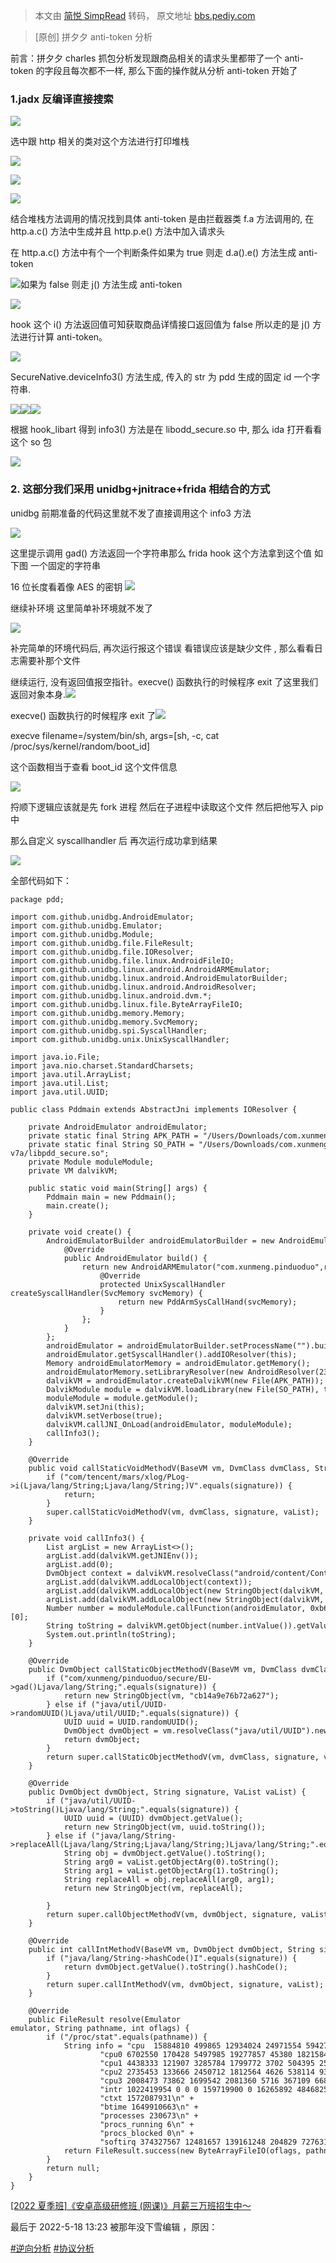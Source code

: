 > 本文由 [简悦 SimpRead](http://ksria.com/simpread/) 转码， 原文地址 [bbs.pediy.com](https://bbs.pediy.com/thread-272751.htm)

> [原创] 拼夕夕 anti-token 分析

前言：拼夕夕 charles 抓包分析发现跟商品相关的请求头里都带了一个 anti-token 的字段且每次都不一样, 那么下面的操作就从分析 anti-token 开始了

### 1.jadx 反编译直接搜索

![](https://bbs.pediy.com/upload/attach/202205/884888_DT5PUXYW9PP9RB8.jpg)

选中跟 http 相关的类对这个方法进行打印堆栈

![](https://bbs.pediy.com/upload/attach/202205/884888_UKC5WA6HA6JHHCF.jpg)

![](https://bbs.pediy.com/upload/attach/202205/884888_ANCP6GWMUAFE6DW.jpg)

![](https://bbs.pediy.com/upload/attach/202205/884888_3UNHUFYT5HQBXTE.jpg)

结合堆栈方法调用的情况找到具体 anti-token 是由拦截器类 f.a 方法调用的, 在 http.a.c() 方法中生成并且 http.p.e() 方法中加入请求头

在 http.a.c() 方法中有个一个判断条件如果为 true 则走 d.a().e() 方法生成 anti-token

![](https://bbs.pediy.com/upload/attach/202205/884888_2922MVU795UA443.jpg)如果为 false 则走 j() 方法生成 anti-token

![](https://bbs.pediy.com/upload/attach/202205/884888_H5PQ89N83MTW3SK.jpg)

hook 这个 i() 方法返回值可知获取商品详情接口返回值为 false 所以走的是 j() 方法进行计算 anti-token。

![](https://bbs.pediy.com/upload/attach/202205/884888_M3KDHT6J3M43MFG.jpg)

SecureNative.deviceInfo3() 方法生成, 传入的 str 为 pdd 生成的固定 id 一个字符串.

![](https://bbs.pediy.com/upload/attach/202205/884888_KWESWRKN5TNA3S7.jpg)![](https://bbs.pediy.com/upload/attach/202205/884888_CCU9KTAAZW5S6VM.jpg)![](https://bbs.pediy.com/upload/attach/202205/884888_6CZUB9VBWYZ5QGC.jpg)

根据 hook_libart 得到 info3() 方法是在 libodd_secure.so 中, 那么 ida 打开看看这个 so 包

![](https://bbs.pediy.com/upload/attach/202205/884888_QJYC5G6V7JKPSG9.jpg)

### 2. 这部分我们采用 unidbg+jnitrace+frida 相结合的方式

unidbg 前期准备的代码这里就不发了直接调用这个 info3 方法

![](https://bbs.pediy.com/upload/attach/202205/884888_MGENH7FDXYQ684H.jpg)  

这里提示调用 gad() 方法返回一个字符串那么 frida hook 这个方法拿到这个值 如下图 一个固定的字符串

16 位长度看着像 AES 的密钥 ![](https://bbs.pediy.com/upload/attach/202205/884888_X3MA44PA8XWGBDP.jpg)

继续补环境 这里简单补环境就不发了

![](https://bbs.pediy.com/upload/attach/202205/884888_HHA86Q94NXJVY8X.jpg)

补完简单的环境代码后, 再次运行报这个错误 看错误应该是缺少文件 , 那么看看日志需要补那个文件

继续运行, 没有返回值报空指针。execve() 函数执行的时候程序 exit 了这里我们返回对象本身.![](https://bbs.pediy.com/upload/attach/202205/884888_ZEY95HDEZXR58SE.jpg)

execve() 函数执行的时候程序 exit 了![](https://bbs.pediy.com/upload/attach/202205/884888_A9W6FB76HJEBN4Z.jpg)  

execve filename=/system/bin/sh, args=[sh, -c, cat /proc/sys/kernel/random/boot_id]

这个函数相当于查看 boot_id 这个文件信息

![](https://bbs.pediy.com/upload/attach/202205/884888_4ZCKQRWR6UFZW56.jpg)

捋顺下逻辑应该就是先 fork 进程 然后在子进程中读取这个文件 然后把他写入 pip 中

那么自定义 syscallhandler 后 再次运行成功拿到结果

![](https://bbs.pediy.com/upload/attach/202205/884888_DQEVSSB6BG33NQM.jpg)

全部代码如下：

```
package pdd;
 
import com.github.unidbg.AndroidEmulator;
import com.github.unidbg.Emulator;
import com.github.unidbg.Module;
import com.github.unidbg.file.FileResult;
import com.github.unidbg.file.IOResolver;
import com.github.unidbg.file.linux.AndroidFileIO;
import com.github.unidbg.linux.android.AndroidARMEmulator;
import com.github.unidbg.linux.android.AndroidEmulatorBuilder;
import com.github.unidbg.linux.android.AndroidResolver;
import com.github.unidbg.linux.android.dvm.*;
import com.github.unidbg.linux.file.ByteArrayFileIO;
import com.github.unidbg.memory.Memory;
import com.github.unidbg.memory.SvcMemory;
import com.github.unidbg.spi.SyscallHandler;
import com.github.unidbg.unix.UnixSyscallHandler;
 
import java.io.File;
import java.nio.charset.StandardCharsets;
import java.util.ArrayList;
import java.util.List;
import java.util.UUID;
 
public class Pddmain extends AbstractJni implements IOResolver {
 
    private AndroidEmulator androidEmulator;
    private static final String APK_PATH = "/Users/Downloads/com.xunmeng.pinduoduo_6.7.0_60700.apk";
    private static final String SO_PATH = "/Users/Downloads/com.xunmeng.pinduoduo_6.7.0_60700/lib/armeabi-v7a/libpdd_secure.so";
    private Module moduleModule;
    private VM dalvikVM;
 
    public static void main(String[] args) {
        Pddmain main = new Pddmain();
        main.create();
    }
 
    private void create() {
        AndroidEmulatorBuilder androidEmulatorBuilder = new AndroidEmulatorBuilder(false) {
            @Override
            public AndroidEmulator build() {
                return new AndroidARMEmulator("com.xunmeng.pinduoduo",rootDir,backendFactories) {
                    @Override
                    protected UnixSyscallHandler createSyscallHandler(SvcMemory svcMemory) {
                        return new PddArmSysCallHand(svcMemory);
                    }
                };
            }
        };
        androidEmulator = androidEmulatorBuilder.setProcessName("").build();
        androidEmulator.getSyscallHandler().addIOResolver(this);
        Memory androidEmulatorMemory = androidEmulator.getMemory();
        androidEmulatorMemory.setLibraryResolver(new AndroidResolver(23));
        dalvikVM = androidEmulator.createDalvikVM(new File(APK_PATH));
        DalvikModule module = dalvikVM.loadLibrary(new File(SO_PATH), true);
        moduleModule = module.getModule();
        dalvikVM.setJni(this);
        dalvikVM.setVerbose(true);
        dalvikVM.callJNI_OnLoad(androidEmulator, moduleModule);
        callInfo3();
    }
 
    @Override
    public void callStaticVoidMethodV(BaseVM vm, DvmClass dvmClass, String signature, VaList vaList) {
        if ("com/tencent/mars/xlog/PLog->i(Ljava/lang/String;Ljava/lang/String;)V".equals(signature)) {
            return;
        }
        super.callStaticVoidMethodV(vm, dvmClass, signature, vaList);
    }
 
    private void callInfo3() {
        List argList = new ArrayList<>();
        argList.add(dalvikVM.getJNIEnv());
        argList.add(0);
        DvmObject context = dalvikVM.resolveClass("android/content/Context").newObject(null);
        argList.add(dalvikVM.addLocalObject(context));
        argList.add(dalvikVM.addLocalObject(new StringObject(dalvikVM, "api/oak/integration/render")));
        argList.add(dalvikVM.addLocalObject(new StringObject(dalvikVM, "dIrjGpkC")));
        Number number = moduleModule.callFunction(androidEmulator, 0xb6f9, argList.toArray())[0];
        String toString = dalvikVM.getObject(number.intValue()).getValue().toString();
        System.out.println(toString);
    }
 
    @Override
    public DvmObject callStaticObjectMethodV(BaseVM vm, DvmClass dvmClass, String signature, VaList vaList) {
        if ("com/xunmeng/pinduoduo/secure/EU->gad()Ljava/lang/String;".equals(signature)) {
            return new StringObject(vm, "cb14a9e76b72a627");
        } else if ("java/util/UUID->randomUUID()Ljava/util/UUID;".equals(signature)) {
            UUID uuid = UUID.randomUUID();
            DvmObject dvmObject = vm.resolveClass("java/util/UUID").newObject(uuid);
            return dvmObject;
        }
        return super.callStaticObjectMethodV(vm, dvmClass, signature, vaList);
    }
 
    @Override
    public DvmObject dvmObject, String signature, VaList vaList) {
        if ("java/util/UUID->toString()Ljava/lang/String;".equals(signature)) {
            UUID uuid = (UUID) dvmObject.getValue();
            return new StringObject(vm, uuid.toString());
        } else if ("java/lang/String->replaceAll(Ljava/lang/String;Ljava/lang/String;)Ljava/lang/String;".equals(signature)) {
            String obj = dvmObject.getValue().toString();
            String arg0 = vaList.getObjectArg(0).toString();
            String arg1 = vaList.getObjectArg(1).toString();
            String replaceAll = obj.replaceAll(arg0, arg1);
            return new StringObject(vm, replaceAll);
 
        }
        return super.callObjectMethodV(vm, dvmObject, signature, vaList);
    }
 
    @Override
    public int callIntMethodV(BaseVM vm, DvmObject dvmObject, String signature, VaList vaList) {
        if ("java/lang/String->hashCode()I".equals(signature)) {
            return dvmObject.getValue().toString().hashCode();
        }
        return super.callIntMethodV(vm, dvmObject, signature, vaList);
    }
 
    @Override
    public FileResult resolve(Emulator emulator, String pathname, int oflags) {
        if ("/proc/stat".equals(pathname)) {
            String info = "cpu  15884810 499865 12934024 24971554 59427 3231204 945931 0 0 0\n" +
                    "cpu0 6702550 170428 5497985 19277857 45380 1821584 529454 0 0 0\n" +
                    "cpu1 4438333 121907 3285784 1799772 3702 504395 255852 0 0 0\n" +
                    "cpu2 2735453 133666 2450712 1812564 4626 538114 93763 0 0 0\n" +
                    "cpu3 2008473 73862 1699542 2081360 5716 367109 66860 0 0 0\n" +
                    "intr 1022419954 0 0 0 159719900 0 16265892 4846825 5 5 5 6 0 0 497 24817167 17 176595 1352 0 28375276 0 0 0 0 5239 698 0 0 0 0 0 0 3212852 0 12195284 0 0 0 0 0 43 0 0 0 0 0 0 0 0 0 0 0 0 0 0 0 0 0 0 0 0 0 0 0 0 0 0 0 0 0 0 0 0 0 0 0 0 0 0 0 0 0 0 0 0 0 0 0 0 0 0 0 0 0 0 0 0 0 0 0 0 0 0 0 0 0 0 0 0 0 0 0 0 0 0 0 0 0 0 0 0 0 0 0 0 0 0 0 0 0 0 0 0 0 0 0 0 0 0 0 0 0 0 0 0 0 0 0 0 0 0 0 0 0 0 0 0 0 0 0 0 0 0 0 0 12513 2743129 375 12477726 0 0 0 0 37 1351794 0 36 8 0 0 0 0 0 0 5846 0 0 0 0 0 0 0 0 0 141 32 0 55 0 0 0 0 0 0 0 0 18 0 18 0 0 0 0 0 0 66 0 0 0 0 0 0 0 77 0 166 0 0 0 0 0 394 0 0 0 0 0 1339137 0 0 0 0 0 0 313 0 0 0 55759 7 7 7 0 0 0 0 0 0 0 0 3066136 0 47 0 0 0 2 2 0 0 0 6 8 0 0 0 2 0 462 2952327 35420 0 0 0 0 0 0 0 0 0 0 0 0 0 0 0 0 0 0 0 0 0 0 0 0 0 0 0 0 0 0 0 0 0 0 0 0 0 0 0 0 0 0 0 0 0 0 0 0 0 0 0 0 0 0 0 0 0 0 0 0 0 0 0 495589 0 0 0 0 3 27 0 0 0 0 0 0 0 0 0 0 0 0 0 0 37662 0 0 0 0 0 0 0 0 0 0 0 0 0 0 0 0 0 0 0 0 0 0 0 0 0 0 4760 0 0 97 0 0 0 0 0 0 0 0 0 243 0 0 0 0 0 0 0 0 0 0 0 0 0 0 0 0 0 0 0 0 0 0 0 0 0 0 0 0 0 0 0 0 0 0 0 4649 0 0 0 0 0 0 0 0 0 0 0 0 0 0 0 0 0 0 0 0 0 0 0 0 0 0 0 0 0 0 22355451 0 0 0 14 0 24449357 96 49415 2 0 0 0 0 0 0 0 0 0 0 0 0 0 0 0 0 0 0 0 0 0 0 0 17067 780222 3211 0 0 0 0 0 0 0 0 0 0 0 0 0 0 0 0 0 0 0 0 0 0 0 0 0 0 0 0 0 0 0 0 0 0 0 0 0 0 0 0 0 0 0 0 0 0 0 0 0 0 0 0 0 0 0 0 0 0 0 0 0 0 0 0 0 0 0 0 0 0 0 0 0 0 0 0 0 0 0 0 0 0 0 0 0 0 0 0 0 0 0 0 0 0 0 0 0 0 0 0 0 0 0 0 0 0 0 0 0 0 0 0 0 0 0 0 0 0 0 0 0 0 0 0 0 0 0 0 0 2 1 0 0 0 0 0 0 0 0 0 0 0 0 0 0 0 0 0 0 0 0 0 0 0 0 0 0 0 0 0 0 1 1 0 0 0 0 0 0 0 0 0 0 0 0 0 0 0 0 0 0 0 0 0 0 0 0 0 0 0 0 0 0 1 1 0 0 0 0 0 0 0 0 0 0 0 0 0 0 0 0 0 0 0 0 0 0 0 0 0 0 0 0 0 0 0 0 0 0 0 0 0 0 0 0 0 0 0 0 0 0 0 0 0 0 0 0 0 0 0 0 0 0 0 0 0 0 0 0 0 0 0 0 0 0 0 0 0 0 0 0 0 0 0 0 0 0 0 0 0 0 0 0 0 0 0 0 0 649346 0 0 0 0 0 0 0 0 0 0 0 0 0 0 0 0 0 0 0 0 0 0 0 0 0 0 0 0 0 0 0 0\n" +
                    "ctxt 1572087931\n" +
                    "btime 1649910663\n" +
                    "processes 230673\n" +
                    "procs_running 6\n" +
                    "procs_blocked 0\n" +
                    "softirq 374327567 12481657 139161248 204829 7276312 2275183 26796 12851725 80988196 1422751 117638870";
            return FileResult.success(new ByteArrayFileIO(oflags, pathname, info.getBytes(StandardCharsets.UTF_8)));
        }
        return null;
    }
} 
```

[[2022 夏季班]《安卓高级研修班 (网课)》月薪三万班招生中～](https://www.kanxue.com/book-section_list-84.htm)

最后于 2022-5-18 13:23 被那年没下雪编辑 ，原因：

[#逆向分析](forum-161-1-118.htm) [#协议分析](forum-161-1-120.htm)